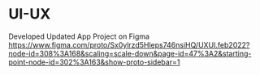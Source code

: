 # UI-UX
Developed Updated App Project on Figma
<br>
https://www.figma.com/proto/Sx0ylrzd5Hleps746nsiHQ/UXUI.feb2022?node-id=308%3A168&scaling=scale-down&page-id=47%3A2&starting-point-node-id=302%3A163&show-proto-sidebar=1

